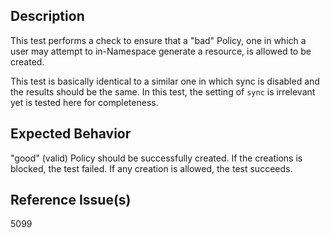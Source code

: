 ## Description

This test performs a check to ensure that a "bad" Policy, one in which a user may attempt to in-Namespace generate a resource, is allowed to be created.

This test is basically identical to a similar one in which sync is disabled and the results should be the same. In this test, the setting of `sync` is irrelevant yet is tested here for completeness.

## Expected Behavior

"good" (valid) Policy should be successfully created. If the creations is blocked, the test failed. If any creation is allowed, the test succeeds.

## Reference Issue(s)

5099
